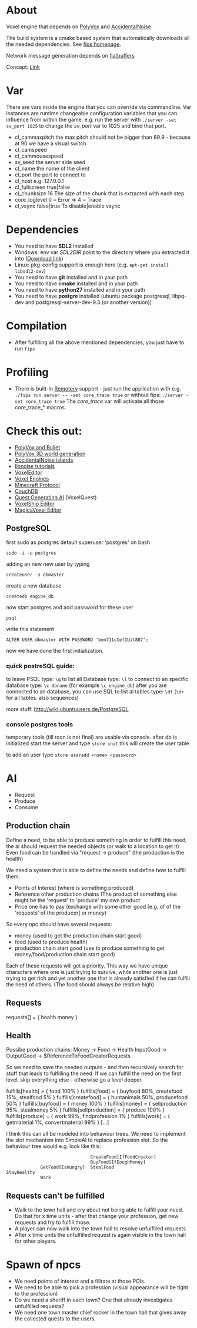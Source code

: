 # About
Voxel engine that depends on [PolyVox](http://www.volumesoffun.com/polyvox-about/) and [AccidentalNoise](http://accidentalnoise.sourceforge.net/)

The build system is a cmake based system that automatically downloads all the needed dependencies. See
[fips homepage](http://floooh.github.io/fips).

Network message generation depends on [flatbuffers](https://github.com/mgerhardy/fips-flatbuffers)

Concept: [Link](https://drive.google.com/open?id=0BxzNji4VZ2FaWXplX0I1ZWxOamc&authuser=0)

# Var
There are vars inside the engine that you can override via commandline. Var instances are runtime changeable
configuration variables that you can influence from within the game.
e.g. run the server with ```./server -set sv_port 1025``` to change the *sv_port* var to 1025 and bind that port.

* cl_cammaxpitch the max pitch should not be bigger than 89.9 - because at 90 we have a visual switch
* cl_camspeed
* cl_cammousespeed
* sv_seed the server side seed
* cl_name the name of the client
* cl_port the port to connect to
* cl_host e.g. 127.0.0.1
* cl_fullscreen true|false
* cl_chunksize 16 The size of the chunk that is extracted with each step
* core_loglevel 0 = Error => 4 = Trace
* cl_vsync false|true To disable|enable vsync

# Dependencies
* You need to have **SDL2** installed
 * Windows: env var *SDL2DIR* point to the directory where you extracted it into ([Download link](http://libsdl.org/release/SDL2-devel-2.0.3-VC.zip))
 * Linux: pkg-config support is enough here (e.g. ```apt-get install libsdl2-dev```)
* You need to have **git** installed and in your path
* You need to have **cmake** installed and in your path
* You need to have **python27** installed and in your path
* You need to have **postgre** installed (ubuntu package postgresql, libpq-dev and postgresql-server-dev-9.3 (or another version))

# Compilation
* After fulfilling all the above mentioned dependencies, you just have to run ```fips```

# Profiling
* There is built-in [Remotery](https://github.com/Celtoys/Remotery) support - just run the application with e.g.
    ```./fips run server -- -set core_trace true```
  or without fips:
    ```./server -set core_trace true```
  The *core_trace* var will activate all those core_trace_* macros.

# Check this out:
* [PolyVox and Bullet](http://www.reddit.com/r/VoxelGameDev/comments/2dmfr1/fun_with_polyvox_and_bullet/)
* [PolyVox 3D world generation](http://accidentalnoise.sourceforge.net/minecraftworlds.html)
* [AccidentalNoise islands](http://www.gamedev.net/blog/33/entry-2249282-hooking-into-the-tree-to-build-a-map/)
* [libnoise tutorials](http://libnoise.sourceforge.net/tutorials/)
* [VoxelEditor](https://voxel.codeplex.com/)
* [Voxel Engines](http://www.reddit.com/r/gamedev/wiki/block_engines)
* [Minecraft Protocol](http://wiki.vg/Protocol)
* [CouchDB](http://code.google.com/p/couchdbpp/)
* [Quest Generating AI](http://voxelquest.vanillaforums.com/discussion/comment/11/#Comment_11) (VoxelQuest)
* [VoxelShip Editor](https://blackflux.com/node/11)
* [MagicaVoxel Editor](http://ephtracy.github.io/)

## PostgreSQL

first sudo as postgres default superuser 'postgres' on bash

`sudo -i -u postgres`

adding an new new user by typing

`createuser -s dbmaster`

create a new database

`createdb engine_db`

now start postgres and add password for these user

`psql`

write this statement

`ALTER USER dbmaster WITH PASSWORD 'ben711cCefIUit887';`

now we have done the first initialization.


### quick postreSQL guide:

to leave PSQL type: `\q`
to list all Database type: `\l`
to connect to an specific database type: `\c dbname` (for example `\c engine_db`)
after you are connected to an database, you can use SQL
to list al tables type: `\dt` (`\d+` for all tables. also sequences)

more stuff: http://wiki.ubuntuusers.de/PostgreSQL

### console postgres tools

temporary tools (till rcon is not final) are usable via console.
after db is initialized start the server and type `store init`
this will create the user table

to add an user type `store useradd <name> <password>`



# AI
* Request
* Produce
* Consume

## Production chain
Define a need, to be able to produce something
In order to fulfill this need, the ai should request the needed objects (or walk to a location to get it)
Even food can be handled via "request -> produce" (the production is the health)

We need a system that is able to define the needs and define how to fulfill them.
* Points of Interest (where is something produced)
* Reference other production chains (The product of something else might be the 'request' to 'produce' my own product
* Price one has to pay (exchange with some other good [e.g. of of the 'requests' of the producer] or money)

So every npc should have several requests:
* money (used to get the production chain start good)
* food (used to produce health)
* production chain start good (use to produce something to get money/food/production chain start good)

Each of these requests will get a priority. This way we have unique characters where one is just trying to survive, while another one
is just trying to get rich and yet another one that is already satisfied if he can fulfill the need of others. (The food should always be relative high)

## Requests
requests[] = {
	health
	money
}

## Health
Possibe production chains:
Money -> Food -> Health
InputGood -> OutputGood -> $ReferenceToFoodCreatorRequests

So we need to save the needed outputs - and then recursively search for stuff that leads to fulfilling the need. If we can
fulfill the need on the first level, skip everything else - otherwise go a level deeper.

fulfills[health] = { food 100% }
fulfills[food] = { buyfood 80%, createfood 15%, stealfood 5% }
fulfills[createfood] = { huntanimals 50%, producefood 50% }
fulfills[buyfood] = { money 100% }
fulfills[money] = { sellproduction 95%, stealmoney 5% }
fulfills[sellproduction] = { produce 100% }
fulfills[produce] = { work 99%, findprofession 1% }
fulfills[work] = { getmaterial 1%, convertmaterial 99% }
[...]

I think this can all be modeled into behaviour trees. We need to implement the slot mechanism into SimpleAI to replace
profession slot. So the behaviour tree would e.g. look like this:



                                    CreateFood[IfFoodCreator]
                                    BuyFood[IfEoughMoney]
                 GetFood[IsHungry]  StealFood
    StayHealthy
                 Work


## Requests can't be fulfilled
* Walk to the town hall and cry about not being able to fulfill your need. Do that for x time units - after that change your
profession, get new requests and try to fulfill those.
* A player can now walk into the town hall to resolve unfulfilled requests
* After x time units the unfulfilled request is again visible in the town hall for other players.

# Spawn of npcs
* We need points of interest and a fillrate at those POIs.
* We need to be able to pick a profession (visual appearance will be tight to the profession)
* Do we need a sheriff in each town? One that already investigates unfulfilled requests?
* We need one town master chief rocker in the town hall that gives away the collected quests to the users.
